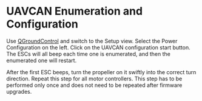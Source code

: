 # UAVCAN Enumeration and Configuration

Use [QGroundControl](qgroundcontrol-intro.md) and switch to the Setup view. Select the Power Configuration on the left. Click on the UAVCAN configuration start button. The ESCs will all beep each time one is enumerated, and then the enumerated one will restart.

After the first ESC beeps, turn the propeller on it swiftly into the correct turn direction. Repeat this step for all motor controllers. This step has to be performed only once and does not need to be repeated after firmware upgrades.
